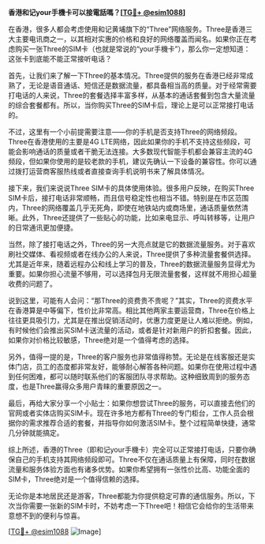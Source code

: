 **香港和记your手機卡可以接電話嗎？[[TG💪+ @esim1088](https://t.me/s/esim1088)]**

在香港，很多人都会考虑使用和记黄埔旗下的“Three”网络服务。Three是香港三大主要电讯商之一，以其相对实惠的价格和良好的网络覆盖而闻名。如果你正在考虑购买一张Three的SIM卡（也就是常说的“your手機卡”），那么你一定想知道：这张卡到底能不能正常接听电话？

首先，让我们来了解一下Three的基本情况。Three提供的服务在香港已经非常成熟了，无论是语音通话、短信还是数据流量，都具备相当高的质量。对于经常需要打电话的人来说，Three的套餐选择丰富多样，从基本的通话套餐到包含大量流量的综合套餐都有。所以，当你购买Three的SIM卡后，理论上是可以正常接打电话的。

不过，这里有一个小前提需要注意——你的手机是否支持Three的网络频段。Three在香港使用的主要是4G LTE网络，因此如果你的手机不支持这些频段，可能会影响通话的质量或者干脆无法连接。大多数现代智能手机都会兼容主流的4G频段，但如果你使用的是较老款的手机，建议先确认一下设备的兼容性。你可以通过拨打运营商客服热线或者直接查询手机说明书来了解具体情况。

接下来，我们来说说Three SIM卡的具体使用体验。很多用户反映，在购买Three SIM卡后，接打电话非常顺畅，而且信号稳定性也相当不错。特别是在市区范围内，Three的网络覆盖几乎无死角，即使在地铁站内或商场里，通话质量依然清晰。此外，Three还提供了一些贴心的功能，比如来电显示、呼叫转移等，让用户的日常通讯更加便捷。

当然，除了接打电话之外，Three的另一大亮点就是它的数据流量服务。对于喜欢刷社交媒体、看视频或者在线办公的人来说，Three提供了多种流量套餐供选择。尤其是近年来，随着远程办公和线上学习的普及，Three的数据流量服务显得尤为重要。如果你担心流量不够用，可以选择包月无限流量套餐，这样就不用担心超量收费的问题了。

说到这里，可能有人会问：“那Three的资费贵不贵呢？”其实，Three的资费水平在香港算是中等偏下，性价比非常高。相比其他两家主要运营商，Three在价格上往往更具吸引力，尤其是在推出促销活动时，优惠力度更是让人难以拒绝。例如，有时候他们会推出买SIM卡送流量的活动，或者是针对新用户的折扣套餐。因此，如果你对价格比较敏感，Three绝对是一个值得考虑的选择。

另外，值得一提的是，Three的客户服务也非常值得称赞。无论是在线客服还是实体门店，员工的态度都非常友好，能够耐心解答各种问题。如果你在使用过程中遇到任何困难，都可以随时联系他们的客服团队寻求帮助。这种细致周到的服务态度，也是Three赢得众多用户青睐的重要原因之一。

最后，再给大家分享一个小贴士：如果你想尝试Three的服务，可以直接去他们的官网或者实体店购买SIM卡。现在许多地方都有Three的专门柜台，工作人员会根据你的需求推荐合适的套餐，并指导你如何激活SIM卡。整个过程简单快捷，通常几分钟就能搞定。

综上所述，香港的Three（即和记your手機卡）完全可以正常接打电话，只要你确保自己的手机支持其网络频段即可。Three不仅在通话质量上有保障，同时在数据流量和服务体验方面也有诸多优势。如果你希望拥有一张性价比高、功能全面的SIM卡，Three绝对是一个值得信赖的选择。

无论你是本地居民还是游客，Three都能为你提供稳定可靠的通信服务。所以，下次当你需要一张新的SIM卡时，不妨考虑一下Three吧！相信它会给你的生活带来意想不到的便利与惊喜。

[[TG💪+ @esim1088](https://t.me/s/esim1088) ![Image](https://i.postimg.cc/4NQfJmqS/Snipaste-2025-05-13-00-14-12.png)]